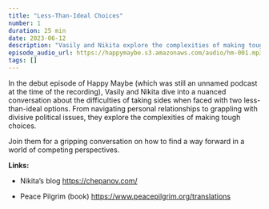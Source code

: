 ```yaml
---
title: "Less-Than-Ideal Choices"
number: 1
duration: 25 min
date: 2023-06-12
description: "Vasily and Nikita explore the complexities of making tough choices in a world of competing perspectives in the debut episode."
episode_audio_url: https://happymaybe.s3.amazonaws.com/audio/hm-001.mp3
tags: []
---
```


<p>In the debut episode of Happy Maybe (which was still an unnamed podcast at the time of the recording), Vasily and Nikita dive into a nuanced conversation about the difficulties of taking sides when faced with two less-than-ideal options. From navigating personal relationships to grappling with divisive political issues, they explore the complexities of making tough choices.</p><p>Join them for a gripping conversation on how to find a way forward in a world of competing perspectives.</p><p><strong>Links:</strong></p><ul><li><p>Nikita’s blog <a target="_blank" rel="noopener noreferrer nofollow" href="https://chepanov.com/">https://chepanov.com/</a>&nbsp;</p></li><li><p>Peace Pilgrim (book) <a target="_blank" rel="noopener noreferrer nofollow" href="https://www.peacepilgrim.org/translations">https://www.peacepilgrim.org/translations</a>&nbsp;</p></li></ul>
